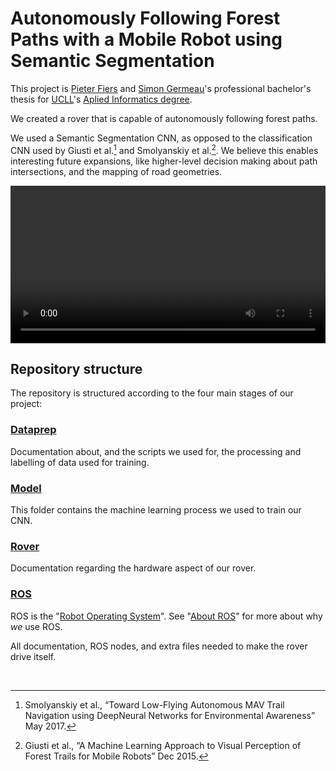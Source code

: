 # Autonomously Following Forest Paths with a Mobile Robot using Semantic Segmentation

This project is [Pieter Fiers](https://pfiers.net) and
 [Simon Germeau](https://github.com/GermeauSimon)'s professional bachelor's thesis for [UCLL](https://www.ucll.be/)'s [Aplied Informatics degree](http://onderwijsaanbod.leuven.ucll.be/opleidingen/n/SC_52335187.htm).

We created a rover that is capable of autonomously following forest paths. 

We used a Semantic Segmentation CNN, as opposed to the classification CNN 
used by Giusti et al.[^1] and Smolyanskiy et al.[^2]. We believe this enables 
interesting future expansions, like higher-level decision making about path 
intersections, and the mapping of road geometries.

<video width="100%" controls>
    <source src="intro.webm" type="video/webm">
</video>

## Repository structure

The repository is structured according to the four main stages of our project:

### [Dataprep](dataprep)

Documentation about, and the scripts we used for, the processing and labelling 
of data used for training.

### [Model](model)

This folder contains the machine learning process we used to train our CNN.

### [Rover](rover)

Documentation regarding the hardware aspect of our rover.

### [ROS](ros)

ROS is the "[Robot Operating System](https://www.ros.org/)". See 
"[About ROS](ros/about-ros)" for more about why *we* use ROS.

All documentation, ROS nodes, and extra files needed to make the rover drive
itself.

<br>

[^1]: Smolyanskiy et al., “Toward Low-Flying Autonomous MAV Trail Navigation using DeepNeural Networks for Environmental Awareness” May 2017.  
[^2]: Giusti et al., “A Machine Learning Approach to Visual Perception of Forest Trails for Mobile Robots” Dec 2015. 
